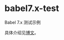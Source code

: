 # babel7.x-test
Babel 7.x 测试示例

具体介绍见[博文](https://jovysun.github.io/2019/04/25/babel7-x-test/#more)。

